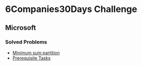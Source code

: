 # 6Companies30Days Challenge
## Microsoft

### Solved Problems
- [Minimum sum partition](./minimum-sum-partition)
- [Prerequisite Tasks](./prerequisite-tasks.md)